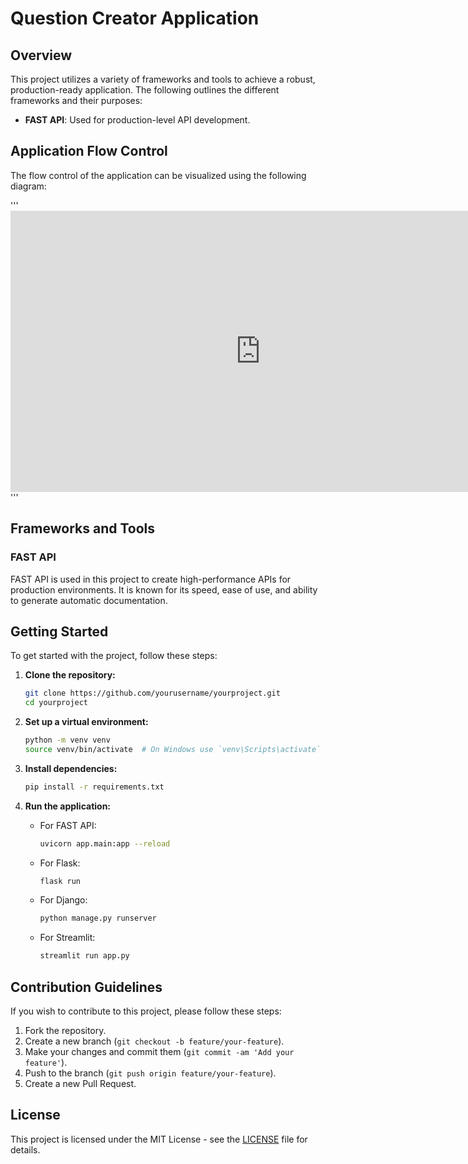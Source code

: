 
# Question Creator Application

## Overview
This project utilizes a variety of frameworks and tools to achieve a robust, production-ready application. The following outlines the different frameworks and their purposes:

- **FAST API**: Used for production-level API development.


## Application Flow Control
The flow control of the application can be visualized using the following diagram:

'''<iframe style="border:none" width="800" height="450" src="https://whimsical.com/embed/CCba8VnpbkvwPZ8djoddtB@NKBbAEvLSyiQtwExojh8fco94scpUfvdC"></iframe>'''

## Frameworks and Tools

### FAST API
FAST API is used in this project to create high-performance APIs for production environments. It is known for its speed, ease of use, and ability to generate automatic documentation.
## Getting Started

To get started with the project, follow these steps:

1. **Clone the repository:**
    ```sh
    git clone https://github.com/yourusername/yourproject.git
    cd yourproject
    ```

2. **Set up a virtual environment:**
    ```sh
    python -m venv venv
    source venv/bin/activate  # On Windows use `venv\Scripts\activate`
    ```

3. **Install dependencies:**
    ```sh
    pip install -r requirements.txt
    ```

4. **Run the application:**
    - For FAST API:
        ```sh
        uvicorn app.main:app --reload
        ```
    - For Flask:
        ```sh
        flask run
        ```
    - For Django:
        ```sh
        python manage.py runserver
        ```
    - For Streamlit:
        ```sh
        streamlit run app.py
        ```

## Contribution Guidelines

If you wish to contribute to this project, please follow these steps:

1. Fork the repository.
2. Create a new branch (`git checkout -b feature/your-feature`).
3. Make your changes and commit them (`git commit -am 'Add your feature'`).
4. Push to the branch (`git push origin feature/your-feature`).
5. Create a new Pull Request.

## License

This project is licensed under the MIT License - see the [LICENSE](LICENSE) file for details.

